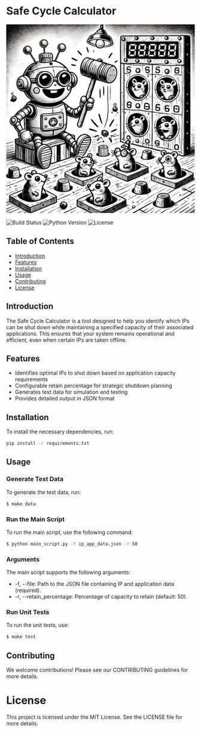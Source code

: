 # Safe Cycle Calculator

![Project Image](image.png)

![Build Status](https://img.shields.io/badge/build-passing-brightgreen)
![Python Version](https://img.shields.io/badge/python-3.8%2B-blue)
![License](https://img.shields.io/badge/license-MIT-blue)

## Table of Contents

- [Introduction](#introduction)
- [Features](#features)
- [Installation](#installation)
- [Usage](#usage)
- [Contributing](#contributing)
- [License](#license)

## Introduction

The Safe Cycle Calculator is a tool designed to help you identify which IPs can be shut down while maintaining a specified capacity of their associated applications. This ensures that your system remains operational and efficient, even when certain IPs are taken offline.

## Features

- Identifies optimal IPs to shut down based on application capacity requirements
- Configurable retain percentage for strategic shutdown planning
- Generates test data for simulation and testing
- Provides detailed output in JSON format

## Installation

To install the necessary dependencies, run:

```sh
pip install -r requirements.txt
```
## Usage
### Generate Test Data
To generate the test data, run:
```sh
$ make data
```

### Run the Main Script
To run the main script, use the following command:
```sh
$ python main_script.py -f ip_app_data.json -r 50
```

### Arguments
The main script supports the following arguments:

- -f, --file: Path to the JSON file containing IP and application data (required).
- -r, --retain_percentage: Percentage of capacity to retain (default: 50).


### Run Unit Tests
To run the unit tests, use:
```sh
$ make test
```

## Contributing
We welcome contributions! Please see our CONTRIBUTING guidelines for more details.

# License
This project is licensed under the MIT License. See the LICENSE file for more details.